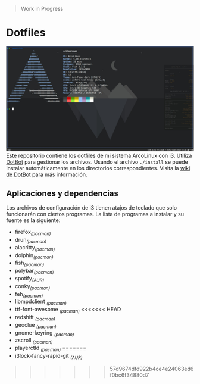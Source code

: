 > Work in Progress

# Dotfiles
![Screenshot](screenshot.jpeg)
Este repositorio contiene los dotfiles de mi sistema ArcoLinux con i3. Utiliza [DotBot](https://github.com/anishathalye/dotbot) para gestionar los archivos. Usando el archivo `./install` se puede instalar automáticamente en los directorios correspondientes. Visita la [wiki de DotBot](https://github.com/ecarlson94/dotbot-template) para más información.

## Aplicaciones y dependencias
Los archivos de configuración de i3 tienen atajos de teclado que solo funcionarán con ciertos programas. La lista de programas a instalar y su fuente es la siguiente:

 - firefox<sub>*(pacman)*</sub>
 - drun<sub>*(pacman)*</sub>
 - alacritty<sub>*(pacman)*</sub>
 - dolphin<sub>*(pacman)*</sub>
 - fish<sub>*(pacman)*</sub>
 - polybar<sub>*(pacman)*</sub>
 - spotify<sub>*(AUR)*</sub>
 - conky<sub>*(pacman)*</sub>
 - feh<sub>*(pacman)*</sub>
 - libmpdclient <sub>*(pacman)*</sub>
 - ttf-font-awesome <sub>*(pacman)*</sub>
<<<<<<< HEAD
 - redshift <sub>*(pacman)*</sub>
 - geoclue <sub>*(pacman)*</sub>
 - gnome-keyring <sub>*(pacman)*</sub>
 - zscroll <sub>*(pacman)*</sub>
 - playerctld <sub>*(pacman)*</sub>
=======
 - i3lock-fancy-rapid-git <sub>*(AUR)*</sub>
>>>>>>> 57d9674dfd922b4ce4e24063ed6f0bc6f34880d7
